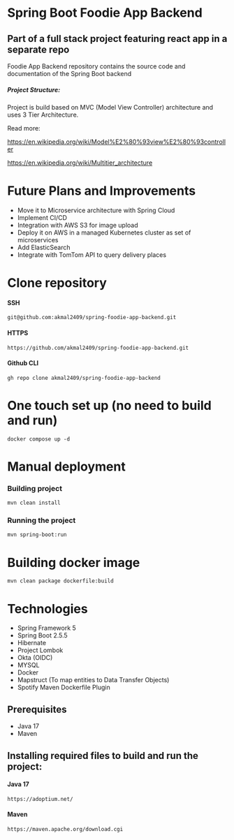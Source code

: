 # Spring Boot Foodie App Backend
## Part of a full stack project featuring react app in a separate repo

Foodie App Backend repository contains the source code and documentation of the Spring Boot backend

##### Project Structure:

Project is build based on MVC (Model View Controller) architecture and uses 3 Tier Architecture.

Read more:

https://en.wikipedia.org/wiki/Model%E2%80%93view%E2%80%93controller

https://en.wikipedia.org/wiki/Multitier_architecture

# Future Plans and Improvements
* Move it to Microservice architecture with Spring Cloud
* Implement CI/CD
* Integration with AWS S3 for image upload
* Deploy it on AWS in a managed Kubernetes cluster as set of microservices
* Add ElasticSearch
* Integrate with TomTom API to query delivery places

# Clone repository
#### SSH
    git@github.com:akmal2409/spring-foodie-app-backend.git
#### HTTPS
    https://github.com/akmal2409/spring-foodie-app-backend.git
#### Github CLI
    gh repo clone akmal2409/spring-foodie-app-backend

# One touch set up (no need to build and run)
    docker compose up -d

# Manual deployment
### Building project
    mvn clean install 

### Running the project
    mvn spring-boot:run

# Building docker image
    mvn clean package dockerfile:build

# Technologies 
* Spring Framework 5
* Spring Boot 2.5.5
* Hibernate
* Project Lombok
* Okta (OIDC)
* MYSQL
* Docker
* Mapstruct (To map entities to Data Transfer Objects)
* Spotify Maven Dockerfile Plugin

## Prerequisites
* Java 17
* Maven


## Installing required files to build and run the project:
#### Java 17
    https://adoptium.net/
#### Maven
    https://maven.apache.org/download.cgi

